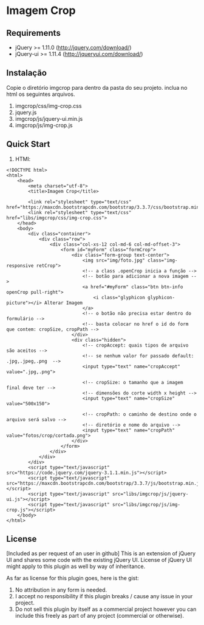 Imagem Crop
=====================

Requirements
-------------------------------
- jQuery >= 1.11.0 (http://jquery.com/download/)
- jQuery-ui >= 1.11.4 (http://jqueryui.com/download/)

Instalação
-------------------------------
Copie o diretório imgcrop para dentro da pasta do seu projeto.
inclua no html os seguintes arquivos.

1. imgcrop/css/img-crop.css
2. jquery.js
3. imgcrop/js/jquery-ui.min.js
4. imgcrop/js/img-crop.js 

Quick Start
-------------------------------

1. HTMl:
```
<!DOCTYPE html>
<html>
    <head>
        <meta charset="utf-8">
        <title>Imagem Crop</title>

        <link rel="stylesheet" type="text/css" href="https://maxcdn.bootstrapcdn.com/bootstrap/3.3.7/css/bootstrap.min.css">
        <link rel="stylesheet" type="text/css" href="libs/imgcrop/css/img-crop.css">
    </head>
    <body>
        <div class="container">
            <div class="row">
                <div class="col-xs-12 col-md-6 col-md-offset-3">
                    <form id="myForm" class="formCrop">
                        <div class="form-group text-center">
                            <img src="img/foto.jpg" class="img-responsive retCrop">
                            <!-- a class .openCrop inicia a função -->
                            <!-- botão para adicionar a nova imagem -->
                            <a href="#myForm" class="btn btn-info openCrop pull-right">
                                <i class="glyphicon glyphicon-picture"></i> Alterar Imagem
                            </a>
                            <!-- o botão não precisa estar dentro do formulário -->
                            <!-- basta colocar no href o id do form que contem: cropSize, cropPath -->
                        </div>
                        <div class="hidden">
                            <!-- cropAccept: quais tipos de arquivo são aceitos -->
                            <!-- se nenhum valor for passado default: .jpg,.jpeg,.png  -->
                            <input type="text" name="cropAccept" value=".jpg,.png">

                            <!-- cropSize: o tamanho que a imagem final deve ter -->
                            <!-- dimensões do corte width x height -->
                            <input type="text" name="cropSize"  value="500x150">

                            <!-- cropPath: o caminho de destino onde o arquivo será salvo -->
                            <!-- diretório e nome do arquivo -->
                            <input type="text" name="cropPath"  value="fotos/crop/cortada.png">
                        </div>
                    </form>
                </div>
            </div>
        </div>
        <script type="text/javascript" src="https://code.jquery.com/jquery-3.1.1.min.js"></script>
        <script type="text/javascript" src="https://maxcdn.bootstrapcdn.com/bootstrap/3.3.7/js/bootstrap.min.js"></script>
        <script type="text/javascript" src="libs/imgcrop/js/jquery-ui.js"></script>
        <script type="text/javascript" src="libs/imgcrop/js/img-crop.js"></script>
    </body>
</html>
```


		
License
-------------------------------
[Included as per request of an user in github]
This is an extension of jQuery UI and shares some code with the existing jQuery UI.
License of jQuery UI might apply to this plugin as well by way of inheritance.

As far as license for this plugin goes, here is the gist:

1. No attribution in any form is needed.
2. I accept no responsibility if this plugin breaks / cause any issue in your project.
3. Do not sell this plugin by itself as a commercial project however you can include this freely as part of any project (commercial or otherwise).
